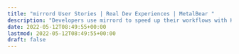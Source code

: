 ```yaml
---
title: "mirrord User Stories | Real Dev Experiences | MetalBear "
description: "Developers use mirrord to speed up their workflows with Kubernetes. Read real user stories from Vivint, VMware, Flexport, and more."
date: 2022-05-12T08:49:55+00:00
lastmod: 2022-05-12T08:49:55+00:00
draft: false
---
```

